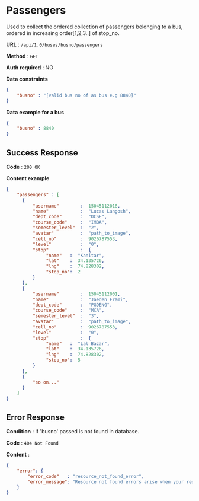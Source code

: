 # Passengers

Used to collect the ordered collection of passengers belonging to a bus, ordered in increasing order[1,2,3..] of stop_no.

**URL** : `/api/1.0/buses/busno/passengers`

**Method** : `GET`

**Auth required** : NO

**Data constraints**

```json
{
    "busno" : "[valid bus no of as bus e.g 8840]"
}
```

**Data example for a bus**

```json
{
    "busno" : 8840
}
```

## Success Response

**Code** : `200 OK`

**Content example**

```json
{
    "passengers" : [
      {
          "username"        :  15045112018,
          "name"            :  "Lucas Langosh",
          "dept_code"       :  "DCSE",
          "course_code"     :  "IMBA",
          "semester_level"  :  "2",
          "avatar"          :  "path_to_image",
          "cell_no"         :  9026787553,
          "level"           :  "0",
          "stop"            :  {
               "name"   :  "Kanitar",
               "lat"    :  34.135726,
               "lng"    :  74.828302,
               "stop_no":  2
          }
      },
      {
          "username"        :  15045112001,
          "name"            :  "Jaeden Frami",
          "dept_code"       :  "PGDENG",
          "course_code"     :  "MCA",
          "semester_level"  :  "3",
          "avatar"          :  "path_to_image",
          "cell_no"         :  9026787553,
          "level"           :  "0",
          "stop"            :  {
               "name"   :  "Lal Bazar",
               "lat"    :  34.135726,
               "lng"    :  74.828302,
               "stop_no":  5
          }
      },
      {
          "so on..."
      }
    ]
}
```

## Error Response

**Condition** : If 'busno'  passed is not found in database.

**Code** : `404 Not Found`

**Content** :

```json
{
    "error": {
        "error_code"   : "resource_not_found_error",
        "error_message": "Resource not found errors arise when your request is trying to access the resources not found in datbase."
    }
}
```
